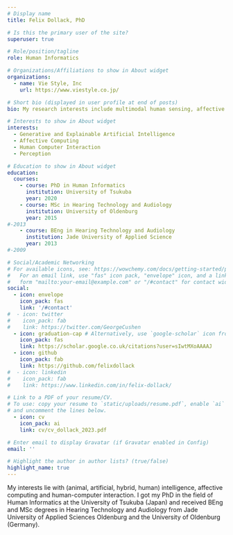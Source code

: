 ```yaml
---
# Display name
title: Felix Dollack, PhD

# Is this the primary user of the site?
superuser: true

# Role/position/tagline
role: Human Informatics

# Organizations/Affiliations to show in About widget
organizations:
  - name: Vie Style, Inc
    url: https://www.viestyle.co.jp/

# Short bio (displayed in user profile at end of posts)
bio: My research interests include multimodal human sensing, affective computing and generative and explainable artificial intelligence.

# Interests to show in About widget
interests:
  - Generative and Explainable Artificial Intelligence
  - Affective Computing
  - Human Computer Interaction
  - Perception

# Education to show in About widget
education:
  courses:
    - course: PhD in Human Informatics
      institution: University of Tsukuba
      year: 2020
    - course: MSc in Hearing Technology and Audiology
      institution: University of Oldenburg
      year: 2015
#-2013
    - course: BEng in Hearing Technology and Audiology
      institution: Jade University of Applied Science
      year: 2013
#-2009

# Social/Academic Networking
# For available icons, see: https://wowchemy.com/docs/getting-started/page-builder/#icons
#   For an email link, use "fas" icon pack, "envelope" icon, and a link in the
#   form "mailto:your-email@example.com" or "/#contact" for contact widget.
social:
  - icon: envelope
    icon_pack: fas
    link: '/#contact'
#  - icon: twitter
#    icon_pack: fab
#    link: https://twitter.com/GeorgeCushen
  - icon: graduation-cap # Alternatively, use `google-scholar` icon from `ai` icon pack
    icon_pack: fas
    link: https://scholar.google.co.uk/citations?user=sIwtMXoAAAAJ
  - icon: github
    icon_pack: fab
    link: https://github.com/felixdollack
#  - icon: linkedin
#    icon_pack: fab
#    link: https://www.linkedin.com/in/felix-dollack/

# Link to a PDF of your resume/CV.
# To use: copy your resume to `static/uploads/resume.pdf`, enable `ai` icons in `params.toml`,
# and uncomment the lines below.
  - icon: cv
    icon_pack: ai
    link: cv/cv_dollack_2023.pdf

# Enter email to display Gravatar (if Gravatar enabled in Config)
email: ''

# Highlight the author in author lists? (true/false)
highlight_name: true
---
```


My interests lie with (animal, artificial, hybrid, human) intelligence, affective computing and human-computer interaction. I got my PhD in the field of Human Informatics at the University of Tsukuba (Japan) and received BEng and MSc degrees in Hearing Technology and Audiology from Jade University of Applied Sciences Oldenburg and the University of Oldenburg (Germany).

<!-- {{< icon name="download" pack="fas" >}} Download my {{< staticref "cv/cv_dollack_2022.pdf" "newtab" >}}resumé{{< /staticref >}}. -->
